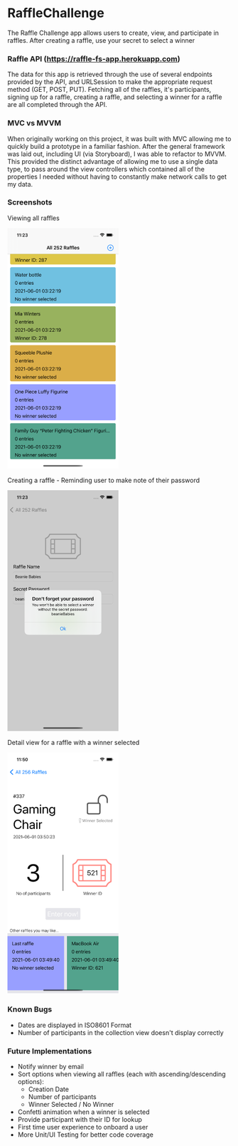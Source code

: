 # RaffleChallenge

The Raffle Challenge app allows users to create, view, and participate in raffles. After creating a raffle, use your secret to select a winner

### Raffle API (https://raffle-fs-app.herokuapp.com)
The data for this app is retrieved through the use of several endpoints provided by the API, and URLSession to make the appropriate request method (GET, POST, PUT). Fetching all of the raffles, it's participants, signing up for a raffle, creating a raffle, and selecting a winner for a raffle are all completed through the API. 

### MVC vs MVVM
When originally working on this project, it was built with MVC allowing me to quickly build a prototype in a familiar fashion. After the general framework was laid out, including UI (via Storyboard), I was able to refactor to MVVM. This provided the distinct advantage of allowing me to use a single data type, to pass around the view controllers which contained all of the properties I needed without having to constantly make network calls to get my data.

### Screenshots
Viewing all raffles

<img src="https://github.com/GregKeeley/RaffleChallenge/blob/main/RaffleChallenge/Supporting%20Files/Media/iPhone12_MainVC.png" width="250">

Creating a raffle - Reminding user to make note of their password

<img src="https://github.com/GregKeeley/RaffleChallenge/blob/main/RaffleChallenge/Supporting%20Files/Media/iPhone12_CreateRafflePrompt.png" width="250">

Detail view for a raffle with a winner selected

<img src="https://github.com/GregKeeley/RaffleChallenge/blob/main/RaffleChallenge/Supporting%20Files/Media/iPhone12_WinnerDetailVC.png" width="250">



### Known Bugs
- Dates are displayed in ISO8601 Format
- Number of participants in the collection view doesn't display correctly

### Future Implementations
- Notify winner by email
- Sort options when viewing all raffles (each with ascending/descending options): 
  - Creation Date
  - Number of participants
  - Winner Selected / No Winner
- Confetti animation when a winner is selected
- Provide participant with their ID for lookup
- First time user experience to onboard a user
- More Unit/UI Testing for better code coverage
